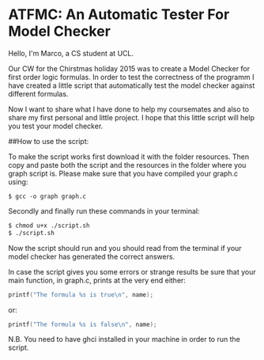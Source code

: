 # ATFMC: An Automatic Tester For Model Checker

Hello, I'm Marco, a CS student at UCL.

Our CW for the Chirstmas holiday 2015 was to create a Model Checker for first order logic formulas. In order to test the correctness of the programm I have created a little script that automatically test the model checker against different formulas.

Now I want to share what I have done to help my coursemates and also to share my first personal and little project. I hope that this little script will help you test your model checker. 

##How to use the script:

To make the script works first download it with the folder resources. Then copy and paste both the script and the resources in the folder where you graph script is. Please make sure that you have compiled your graph.c using: 

```
$ gcc -o graph graph.c
```

Secondly and finally run these commands in your terminal: 
```sh
$ chmod u+x ./script.sh
$ ./script.sh
```
Now the script should run and you should read from the terminal if your model checker has generated the 
correct answers.

In case the script gives you some errors or strange results be sure that your main function, in graph.c, prints at the very end either:
```c
printf("The formula %s is true\n", name); 
```
or:
```c
printf("The formula %s is false\n", name);
```
N.B. You need to have ghci installed in your machine in order to run the script.
